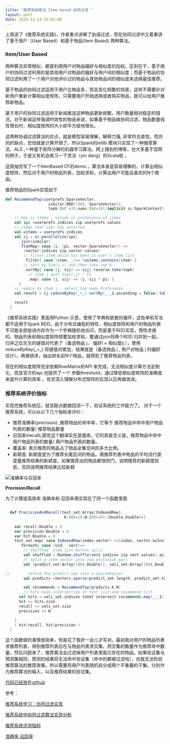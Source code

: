 ```yaml
---
title: "推荐系统笔记 Item based 协同过滤 "
layout: post
date: 2015-11-14 15:01:00
---
```



上周读了《推荐系统实践》，作者重点讲解了协调过滤，而在协同过滤中又着重讲了基于用户（User Based）和基于物品(Item Based) 两种算法。

### Item/User Based
两种算法非常相似，都是利用用户对物品偏好与相似度的加权。区别在于，基于用户的协同过滤利用的是其他用户对物品的偏好与用户间的相似度；而基于物品的协同过滤利用了一个用户对他评价过的物品与其他物品间的相似度来选择最佳推荐。

基于物品的协同过滤适用于用户比物品多，而且变化频繁的场景，这样不需要针对新用户重新计算相似度矩阵，只需要用户开始选择或者购买物品，就可以给用户推荐新物品。

基于用户的协同过滤适用于新闻推送这种物品更新频繁，用户数量相对稳定的情况。对于新闻这样强调时效性的物品来说，如果基于物品做协同过滤，物品数量线性增长时，相似度矩阵的大小却平方级地增长。

这两种协调过滤算法的优点，就是模型容易理解，解释力强, 非常符合直觉。而共同的缺点，恐怕就是计算开销了。所以Spark的mllib 模块只实现了一种推荐算法，ALS ,一种基于矩阵分解的机器学习算法。网上搜到的博客，也大多基于官网的例子。于是又有机会练习一下灵活（yin dang）的Scala啦 。

这周抽空写了一个ItemBased CF的demo 。算法本身是容易理解的，计算出相似度矩阵，然后对于用户的物品列表，加权求和，计算出用户可能会喜欢的N个商品。

推荐物品的Spark实现如下

```scala
def RecommendTop(userprefs:SparseVector,
                   similar:RDD[(Int, SparseVector)],
                   topk:Int =10,nums:Int=10)(implicit sc:SparkContext): Array[(Int,Double)] ={

    // key is items , values is preference of items
    val ipi =userprefs.indices zip userprefs.values
    // items that user has selected
    val uitems = userprefs.indices
    val ij = sc.parallelize(ipi)
      .join(similar)
      .flatMap{ case (i, (pi, vector:SparseVector)) =>
        (vector.indices zip vector.values)
        // filter item which has been in user's item list
        .filter{ case (item, _)=> !uitems.contains(item) }
        // sort by Sim(i,j) and then take top k
        .sortBy{ case (j, sij) => sij}.reverse.take(topk)
          // item j with Sim(i,j) * Pi
          .map{ case (j, sij) => (j, sij * pi) }
      }
    // reduce by item j , select top nums Preference
    val result = ij.reduceByKey(_+_).sortBy(_._2,ascending = false).take(nums)

    result
  }
```

《推荐系统实践》里面用Python 示意，使用了字典和嵌套的循环，这些单机写法都不适用于Spark RDD。由于分布式编程的特性，相似度矩阵和用户的物品列表不可能全部放进内存作为一个字典随机地访问，而是基于RDD实现，惰性求值的。物品列表和相似度矩阵想要加权求和，要通过join将两个RDD 归并到一起。归并之后生生的键值对代表了（备选物品 j， 偏好i × 相似度ij ），使用reduceByKey(\_+\_) 将键值对累加，结果就是（备选物品 j , 用户对物品 j 的偏好估计）。再做排序，抽出排名前N个物品，就得到了推荐物品列表。

现在的相似度矩阵完全依赖RowMatrix的API 来完成，无法相似度计算方法定制化，而且官方的api 也提供了一个 参数threshold，通过降低相似度矩阵的准确度来提升计算的效率 。有空深入理解分布式矩阵的实现以后再做改进。


### 推荐系统评价指标
实现完推荐系统后，就该跑点数据回测一下，验证系统的工作能力了。
对于一个推荐系统，可以从以下几个指标来评价：

- 推荐准确率(precision) ,推荐物品的命中率，它等于 推荐物品中命中用户物品列表的数量/ 推荐物品数量
- 召回率(recall),感觉这个翻译实在是蛋疼。它的真是含义是，推荐物品中命中用户物品列表的数量/ 用户物品列表的数量。
- 覆盖率: 表示推荐的物品占了物品全集空间的多大比例。
- 新颖度: 新颖度是为了推荐长尾区间的物品。用推荐列表中物品的平均流行度度量推荐结果的新颖度。如果推荐出的物品都很热门，说明推荐的新颖度较低，否则说明推荐结果比较新颖

![准确率与召回率](http://img.my.csdn.net/uploads/201106/14/0_1308034676G5GQ.gif)

**Precision/Recall**

为了计算提高效率 准确率和 召回率用实现在了同一个函数里面

```scala

  def PrecisionAndRecall(test_set:Array[IndexedRow],
                          K:Int=10,N:Int=10):(Double,Double)={
                          
    var recall:Double = 0
    var precision:Double = 0
    var hit:Double = 0
    test_set.map{ case IndexedRow(index,vector) =>(index, vector.asInstanceOf[SparseVector])}
      .foreach{ case (uid,  vect)=>
        // shuffled  item list before split
        val shuffled = Random.shuffle(vect.indices zip vect.values).asInstanceOf[Array[(Int,Double)]]
        // split a item vector into two exclusive part
        val (predict_set:Array[(Int,Double)], vali_set:Array[(Int,Double)]) = shuffled.splitAt(vect.indices.length.toInt/2)

//        reform the predict_set into a SparseVector
        val predicts =Vectors.sparse(predict_set.length, predict_set.toSeq).asInstanceOf[SparseVector]

        val recommends = RecommendTop(predicts,K,N)
        // hits mean intersection of test list and recommend list
      val hits = vali_set.indices.toSet intersect recommends.map(_._1).toSet
      hit += hits.size
      recall += vali_set.size
      precision += N

    }
    ( hit/recall, hit/precision )
  }
```

这个函数做的事情很简单，但是花了我好一会儿才写对。最初我对用户的物品列表求推荐列表，得到推荐列表后在与物品列表求交集。把交集的数量作为推荐命中数量。然后问题来了，推荐算法会过滤掉用户列表里面已存在的物品。如果验证集与预测集相同，预测的结果将无法命中验证集（命中的都被过滤啦），也就无法检验推荐算法的推荐效果。所以需要将用户列表随机拆分成两个不重叠的子集。分别作为推荐算法的输入，以及推荐结果的验证集。


[代码已经放在github](https://github.com/jude90/recomovies) 

参考：

[推荐系统学习：协同过滤实现](http://wuchong.me/blog/2014/04/19/recsys-cf-study/#)

[推荐系统中协同过滤算法实现分析](http://my.oschina.net/BreathL/blog/62519)

[推荐系统评测指标](http://bookshadow.com/weblog/2014/06/10/precision-recall-f-measure/)

[准确率 召回率 ](http://blog.csdn.net/wangzhiqing3/article/details/9058523)